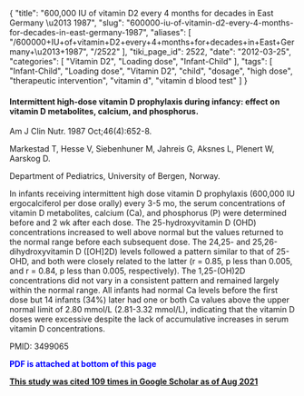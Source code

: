 {
    "title": "600,000 IU of vitamin D2 every 4 months for decades in East Germany \u2013 1987",
    "slug": "600000-iu-of-vitamin-d2-every-4-months-for-decades-in-east-germany-1987",
    "aliases": [
        "/600000+IU+of+vitamin+D2+every+4+months+for+decades+in+East+Germany+\u2013+1987",
        "/2522"
    ],
    "tiki_page_id": 2522,
    "date": "2012-03-25",
    "categories": [
        "Vitamin D2",
        "Loading dose",
        "Infant-Child"
    ],
    "tags": [
        "Infant-Child",
        "Loading dose",
        "Vitamin D2",
        "child",
        "dosage",
        "high dose",
        "therapeutic intervention",
        "vitamin d",
        "vitamin d blood test"
    ]
}


#### Intermittent high-dose vitamin D prophylaxis during infancy: effect on vitamin D metabolites, calcium, and phosphorus.

Am J Clin Nutr. 1987 Oct;46(4):652-8.

Markestad T, Hesse V, Siebenhuner M, Jahreis G, Aksnes L, Plenert W, Aarskog D.

Department of Pediatrics, University of Bergen, Norway.

In infants receiving intermittent high dose vitamin D prophylaxis (600,000 IU ergocalciferol per dose orally) every 3-5 mo, the serum concentrations of vitamin D metabolites, calcium (Ca), and phosphorus (P) were determined before and 2 wk after each dose. The 25-hydroxyvitamin D (OHD) concentrations increased to well above normal but the values returned to the normal range before each subsequent dose. The 24,25- and 25,26-dihydroxyvitamin D (<span>[OH]</span>2D) levels followed a pattern similar to that of 25-OHD, and both were closely related to the latter (r = 0.85, p less than 0.005, and r = 0.84, p less than 0.005, respectively). The 1,25-(OH)2D concentrations did not vary in a consistent pattern and remained largely within the normal range. All infants had normal Ca levels before the first dose but 14 infants (34%) later had one or both Ca values above the upper normal limit of 2.80 mmol/L (2.81-3.32 mmol/L), indicating that the vitamin D doses were excessive despite the lack of accumulative increases in serum vitamin D concentrations.

PMID: 3499065

 **<span style="color:#00F;">PDF is attached at bottom of this page</span>** 

 **[This study was cited 109 times in Google Scholar as of Aug 2021](https://scholar.google.com/scholar?cites=15126412727980235163&as_sdt=5,48&sciodt=0,48&hl=en)**